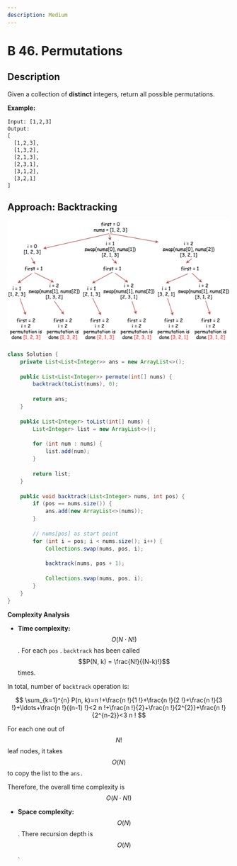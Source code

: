 ```yaml
---
description: Medium
---
```


# B 46. Permutations

## Description

Given a collection of **distinct** integers, return all possible permutations.

**Example:**

```text
Input: [1,2,3]
Output:
[
  [1,2,3],
  [1,3,2],
  [2,1,3],
  [2,3,1],
  [3,1,2],
  [3,2,1]
]
```

## Approach: Backtracking

![](../../../.gitbook/assets/image%20%2880%29.png)

```java
class Solution {
    private List<List<Integer>> ans = new ArrayList<>();

    public List<List<Integer>> permute(int[] nums) {
        backtrack(toList(nums), 0);

        return ans;
    }

    public List<Integer> toList(int[] nums) {
        List<Integer> list = new ArrayList<>();

        for (int num : nums) {
            list.add(num);
        }

        return list;
    }

    public void backtrack(List<Integer> nums, int pos) {
        if (pos == nums.size()) {
            ans.add(new ArrayList<>(nums));
        }

        // nums[pos] as start point
        for (int i = pos; i < nums.size(); i++) {
            Collections.swap(nums, pos, i);

            backtrack(nums, pos + 1);

            Collections.swap(nums, pos, i);
        }
    }
}
```

**Complexity Analysis**

* **Time complexity:** $$O(N\cdot N!)$$. For each `pos` . `backtrack` has been called $$P(N, k) = \frac{N!}{(N-k)!}$$ times. 

In total, number of `backtrack` operation is: 

$$
\sum_{k=1}^{n} P(n, k)=n !+\frac{n !}{1 !}+\frac{n !}{2 !}+\frac{n !}{3 !}+\ldots+\frac{n !}{(n-1) !}<2 n !+\frac{n !}{2}+\frac{n !}{2^{2}}+\frac{n !}{2^{n-2}}<3 n !
$$

For each one out of $$N!$$ leaf nodes, it takes $$O(N)$$ to copy the list to the `ans.`

Therefore, the overall time complexity is $$O(N\cdot N!)$$

* **Space complexity:** $$O(N)$$. There recursion depth is $$O(N)$$.



